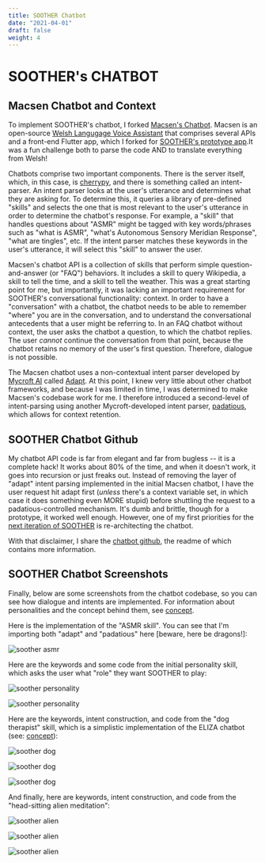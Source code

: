 ```yaml
---
title: SOOTHER Chatbot
date: "2021-04-01"
draft: false
weight: 4
---
```


# SOOTHER's CHATBOT

## Macsen Chatbot and Context

To implement SOOTHER's chatbot, I forked [Macsen's Chatbot](https://github.com/techiaith/macsen-sgwrsfot). Macsen is an open-source [Welsh Langugage Voice Assistant](http://techiaith.cymru/packages/macsen/?lang=en) that comprises several APIs and a front-end Flutter app, which I forked for [SOOTHER's prototype app](/docs-005-soother-frontend-app).It was a fun challenge both to parse the code AND to translate everything from Welsh! 

Chatbots comprise two important components. There is the server itself, which, in this case, is [cherrypy](https://docs.cherrypy.dev/en/latest/), and there is something called an intent-parser. An intent parser looks at the user's utterance and determines what they are asking for. To determine this, it queries a library of pre-defined "skills" and selects the one that is most relevant to the user's utterance in order to determine the chatbot's response. For example, a "skill" that handles questions about "ASMR" might be tagged with key words/phrases such as "what is ASMR", "what's Autonomous Sensory Meridian Response", "what are tingles", etc. If the intent parser matches these keywords in the user's utterance, it will select this "skill" to answer the user. 

Macsen's chatbot API is a collection of skills that perform simple question-and-answer (or "FAQ") behaviors. It includes a skill to query Wikipedia, a skill to tell the time, and a skill to tell the weather. This was a great starting point for me, but importantly, it was lacking an important requirement for SOOTHER's conversational functionality: context. In order to have a "conversation" with a chatbot, the chatbot needs to be able to remember "where" you are in the conversation, and to understand the conversational antecedents that a user might be referring to. In an FAQ chatbot without context, the user asks the chatbot a question, to which the chatbot replies. The user *cannot* continue the conversation from that point, because the chatbot retains no memory of the user's first question. Therefore, dialogue is not possible. 

The Macsen chatbot uses a non-contextual intent parser developed by [Mycroft AI](https://mycroft.ai/) called [Adapt](https://mycroft-ai.gitbook.io/docs/mycroft-technologies/adapt). At this point, I knew very little about other chatbot frameworks, and because I was limited in time, I was determined to make Macsen's codebase work for me. I therefore introduced a second-level of intent-parsing using another Mycroft-developed intent parser, [padatious](https://mycroft-ai.gitbook.io/docs/mycroft-technologies/padatious), which allows for context retention. 

## SOOTHER Chatbot Github

My chatbot API code is far from elegant and far from bugless -- it is a complete hack! It works about 80% of the time, and when it doesn't work, it goes into recursion or just freaks out. Instead of removing the layer of "adapt" intent parsing implemented in the initial Macsen chatbot, I have the user request hit adapt first (*unless* there's a context variable set, in which case it does something even MORE stupid) before shuttling the request to a padatious-controlled mechanism. It's dumb and brittle, though for a prototype, it worked well enough. However, one of my first priorities for the [next iteration of SOOTHER](/next-gen) is re-architecting the chatbot. 

With that disclaimer, I share the [chatbot github](https://github.com/naturalshine/soother-chatbot), the readme of which contains more information.

## SOOTHER Chatbot Screenshots

Finally, below are some screenshots from the chatbot codebase, so you can see how dialogue and intents are implemented. For information about personalities and the concept behind them, see [concept](/concept).

Here is the implementation of the "ASMR skill". You can see that I'm importing both "adapt" and "padatious" here [beware, here be dragons!]:

![soother asmr](/images/soother_asmr_skill.png)

Here are the keywords and some code from the initial personality skill, which asks the user what "role" they want SOOTHER to play: 

![soother personality](/images/soother_personality_keywords.png)

![soother personality](/images/soother_personality_chatbot.png)

Here are the keywords, intent construction, and code from the "dog therapist" skill, which is a simplistic implementation of the ELIZA chatbot (see: [concept](/concept)):

![soother dog](/images/soother_dog_keywords.png)

![soother dog](/images/soother_dog_intents.png)

![soother dog](/images/soother_dog_skill.png)

And finally, here are keywords, intent construction, and code from the "head-sitting alien meditation":

![soother alien](/images/soother_alien_keywords.png)

![soother alien](/images/soother_alien_intents.png)

![soother alien](/images/soother_alien_chatbot.png)

